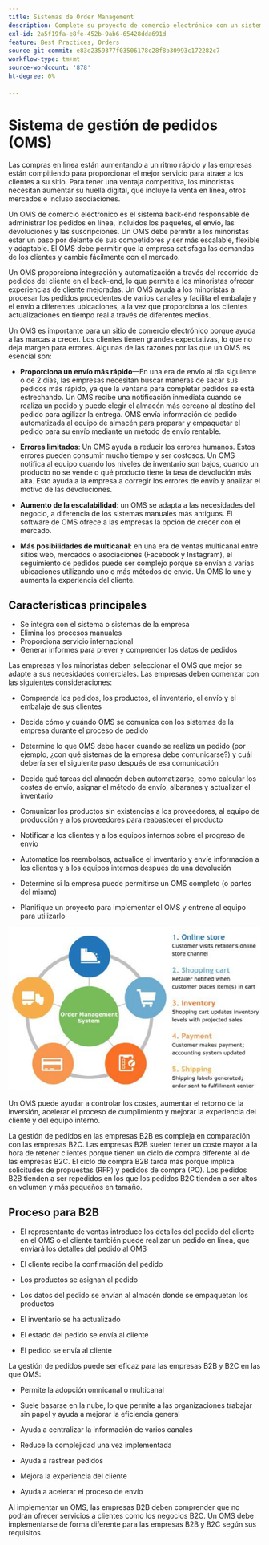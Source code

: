 ```yaml
---
title: Sistemas de Order Management
description: Complete su proyecto de comercio electrónico con un sistema para el embalaje, el envío y las devoluciones.
exl-id: 2a5f19fa-e8fe-452b-9ab6-65428dda691d
feature: Best Practices, Orders
source-git-commit: e83e2359377f03506178c28f8b30993c172282c7
workflow-type: tm+mt
source-wordcount: '878'
ht-degree: 0%

---
```


# Sistema de gestión de pedidos (OMS)

Las compras en línea están aumentando a un ritmo rápido y las empresas están compitiendo para proporcionar el mejor servicio para atraer a los clientes a su sitio. Para tener una ventaja competitiva, los minoristas necesitan aumentar su huella digital, que incluye la venta en línea, otros mercados e incluso asociaciones.

Un OMS de comercio electrónico es el sistema back-end responsable de administrar los pedidos en línea, incluidos los paquetes, el envío, las devoluciones y las suscripciones. Un OMS debe permitir a los minoristas estar un paso por delante de sus competidores y ser más escalable, flexible y adaptable. El OMS debe permitir que la empresa satisfaga las demandas de los clientes y cambie fácilmente con el mercado.

Un OMS proporciona integración y automatización a través del recorrido de pedidos del cliente en el back-end, lo que permite a los minoristas ofrecer experiencias de cliente mejoradas. Un OMS ayuda a los minoristas a procesar los pedidos procedentes de varios canales y facilita el embalaje y el envío a diferentes ubicaciones, a la vez que proporciona a los clientes actualizaciones en tiempo real a través de diferentes medios.

Un OMS es importante para un sitio de comercio electrónico porque ayuda a las marcas a crecer. Los clientes tienen grandes expectativas, lo que no deja margen para errores. Algunas de las razones por las que un OMS es esencial son:

- **Proporciona un envío más rápido**—En una era de envío al día siguiente o de 2 días, las empresas necesitan buscar maneras de sacar sus pedidos más rápido, ya que la ventana para completar pedidos se está estrechando. Un OMS recibe una notificación inmediata cuando se realiza un pedido y puede elegir el almacén más cercano al destino del pedido para agilizar la entrega. OMS envía información de pedido automatizada al equipo de almacén para preparar y empaquetar el pedido para su envío mediante un método de envío rentable.

- **Errores limitados**: Un OMS ayuda a reducir los errores humanos. Estos errores pueden consumir mucho tiempo y ser costosos. Un OMS notifica al equipo cuando los niveles de inventario son bajos, cuando un producto no se vende o qué producto tiene la tasa de devolución más alta. Esto ayuda a la empresa a corregir los errores de envío y analizar el motivo de las devoluciones.

- **Aumento de la escalabilidad**: un OMS se adapta a las necesidades del negocio, a diferencia de los sistemas manuales más antiguos. El software de OMS ofrece a las empresas la opción de crecer con el mercado.

- **Más posibilidades de multicanal**: en una era de ventas multicanal entre sitios web, mercados o asociaciones (Facebook y Instagram), el seguimiento de pedidos puede ser complejo porque se envían a varias ubicaciones utilizando uno o más métodos de envío. Un OMS lo une y aumenta la experiencia del cliente.

## Características principales

- Se integra con el sistema o sistemas de la empresa
- Elimina los procesos manuales
- Proporciona servicio internacional
- Generar informes para prever y comprender los datos de pedidos

Las empresas y los minoristas deben seleccionar el OMS que mejor se adapte a sus necesidades comerciales. Las empresas deben comenzar con las siguientes consideraciones:

- Comprenda los pedidos, los productos, el inventario, el envío y el embalaje de sus clientes

- Decida cómo y cuándo OMS se comunica con los sistemas de la empresa durante el proceso de pedido

- Determine lo que OMS debe hacer cuando se realiza un pedido (por ejemplo, ¿con qué sistemas de la empresa debe comunicarse?) y cuál debería ser el siguiente paso después de esa comunicación

- Decida qué tareas del almacén deben automatizarse, como calcular los costes de envío, asignar el método de envío, albaranes y actualizar el inventario

- Comunicar los productos sin existencias a los proveedores, al equipo de producción y a los proveedores para reabastecer el producto

- Notificar a los clientes y a los equipos internos sobre el progreso de envío

- Automatice los reembolsos, actualice el inventario y envíe información a los clientes y a los equipos internos después de una devolución

- Determine si la empresa puede permitirse un OMS completo (o partes del mismo)

- Planifique un proyecto para implementar el OMS y entrene al equipo para utilizarlo

![Diagrama del sistema de Order Management](../../assets/playbooks/order-management-system.png)

Un OMS puede ayudar a controlar los costes, aumentar el retorno de la inversión, acelerar el proceso de cumplimiento y mejorar la experiencia del cliente y del equipo interno.

La gestión de pedidos en las empresas B2B es compleja en comparación con las empresas B2C. Las empresas B2B suelen tener un coste mayor a la hora de retener clientes porque tienen un ciclo de compra diferente al de las empresas B2C. El ciclo de compra B2B tarda más porque implica solicitudes de propuestas (RFP) y pedidos de compra (PO). Los pedidos B2B tienden a ser repedidos en los que los pedidos B2C tienden a ser altos en volumen y más pequeños en tamaño.

## Proceso para B2B

- El representante de ventas introduce los detalles del pedido del cliente en el OMS o el cliente también puede realizar un pedido en línea, que enviará los detalles del pedido al OMS

- El cliente recibe la confirmación del pedido

- Los productos se asignan al pedido

- Los datos del pedido se envían al almacén donde se empaquetan los productos

- El inventario se ha actualizado

- El estado del pedido se envía al cliente

- El pedido se envía al cliente

La gestión de pedidos puede ser eficaz para las empresas B2B y B2C en las que OMS:

- Permite la adopción omnicanal o multicanal

- Suele basarse en la nube, lo que permite a las organizaciones trabajar sin papel y ayuda a mejorar la eficiencia general

- Ayuda a centralizar la información de varios canales

- Reduce la complejidad una vez implementada

- Ayuda a rastrear pedidos

- Mejora la experiencia del cliente

- Ayuda a acelerar el proceso de envío

Al implementar un OMS, las empresas B2B deben comprender que no podrán ofrecer servicios a clientes como los negocios B2C. Un OMS debe implementarse de forma diferente para las empresas B2B y B2C según sus requisitos.
